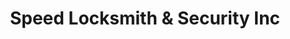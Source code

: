---
title: "Speed Locksmith & Security Inc"
url: /lake-worth/speed-locksmith-und-security-inc/
shop: Schlüsseldienst
---